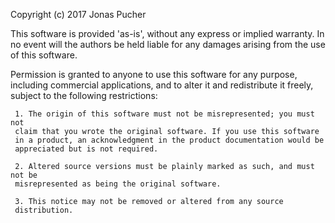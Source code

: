 Copyright (c) 2017 Jonas Pucher 
 
This software is provided 'as-is', without any express or implied 
warranty. In no event will the authors be held liable for any damages 
arising from the use of this software. 
 
Permission is granted to anyone to use this software for any purpose, 
including commercial applications, and to alter it and redistribute it 
freely, subject to the following restrictions: 

     1. The origin of this software must not be misrepresented; you must not 
     claim that you wrote the original software. If you use this software 
     in a product, an acknowledgment in the product documentation would be 
     appreciated but is not required. 
 
     2. Altered source versions must be plainly marked as such, and must not be 
     misrepresented as being the original software.  
 
     3. This notice may not be removed or altered from any source 
     distribution.
